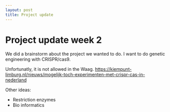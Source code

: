 ```yaml
---
layout: post
title: Project update
---
```


# Project update week 2

We did a brainstorm about the project we wanted to do.
I want to do genetic engineering with CRISPR/cas9.

Unfortunatly, it is not allowed in the Waag. <https://kiempunt-limburg.nl/nieuws/mogelijk-toch-experimenten-met-crispr-cas-in-nederland>

Other ideas:
* Restriction enzymes
* Bio informatics
